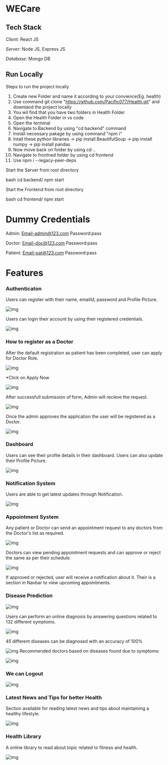 # WECare
## Tech Stack


*Client:* React JS


*Server:* Node JS, Express JS


*Database:* Mongo DB
  
## Run Locally

Steps to run the project locally 


1. Create new Folder and name it according to your convience(Eg. health)
2. Use command git clone "https://github.com/Pacific077/Health.git" and downlaod the project locally
3. You wil find that you have two folders in Health Folder
4. Open the Health Folder in vs code
5. Open the terminal
6. Navigate to Backend by using "cd backend" command
7. Install necessary pakage by using command "npm i"
8. Intall these python libraries
  -> pip install BeautifulSoup
  -> pip install numpy
  -> pip install pandas
9. Now move back on folder by using cd ..
10. Navigate to frontned folder by using cd frontend
11. Use npm i --legacy-peer-deps

Start the Server from root directory

bash
  cd backend/
  npm start

Start the Frontend from root directory


bash
  cd frontend/
  npm start

# Dummy Credentials
Admin: Email-admin@123.com  Password:pass

Doctor: Email-doc@123.com  Password:pass

Patient: Email-pat@123.com  Password:pass

  
# Features


### Authenticaton
Users can register with their name, emailId, password and Profile Picture.

![img](./frontend/src/images/Screenshots/Register.png)



Users can login their account by using their registered credentials.


![img](./frontend/src/images/Screenshots/Login.png)
 


### How to register as a Doctor
After the default registration as patient has been completed, user can apply for Doctor Role.


![img](./frontend/src/images/Screenshots/ApplyforDoc.png)




*Click on Apply Now


![img](./frontend/src/images/Screenshots/AplyforDocform.png)




After successfull submission of form, Admin will recieve the request.


![img](./frontend/src/images/Screenshots/PendingDocReq.png)



Once the admin approves the application the user will be registered as a Doctor.


![img](./frontend/src/images/Screenshots/ApplyforDocresult.png)




### Dashboard


Users can see their profile details in their dashboard.
Users can also update their Profile Picture.


![img](./frontend/src/images/Screenshots/Dash.png)




### Notification System


Users are able to get latest updates through Notification.


![img](./frontend/src/images/Screenshots/Noti.png)


### Appointment System


Any patient or Doctor can send an appointment request to any doctors from the Doctor's list as required.


![img](./frontend/src/images/Screenshots/appointment.png)



Doctors can view pending appointment requests and can approve or reject the same as per their schedule.


![img](./frontend/src/images/Screenshots/PendingAppointmentReq.png)



If approved or rejected, user will receive a notification about it.
Their is a section in Navbar to view upcoming appointments.



### Disease Prediction


![img](./frontend/src/images/Screenshots/StartInter.png)


Users can perform an online diagnosis by answering questions related to 132 different symptoms.


![img](./frontend/src/images/Screenshots/pred1.png)





45 different diseases can be diagnosed with an accuracy of 100%

![img](./frontend/src/images/Screenshots/Result2.png)
Recommended doctors based on diseases found due to symptoms:

![img](./frontend/src/images/Screenshots/Recommended.png)



### We can Logout 

![img](./frontend/src/images/Screenshots/Logout.png)





### Latest News and Tips for better Health


Section available for reading latest news and tips about maintaining a healthy lifestyle.


![img](./frontend/src/images/Screenshots/News.png)



### Health Library


A online library to read about topic related to fitness and health.


![img](./frontend/src/images/Screenshots/HealthLib.png)




